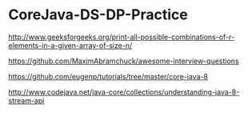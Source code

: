 # CoreJava-DS-DP-Practice

http://www.geeksforgeeks.org/print-all-possible-combinations-of-r-elements-in-a-given-array-of-size-n/


https://github.com/MaximAbramchuck/awesome-interview-questions

https://github.com/eugenp/tutorials/tree/master/core-java-8

http://www.codejava.net/java-core/collections/understanding-java-8-stream-api




